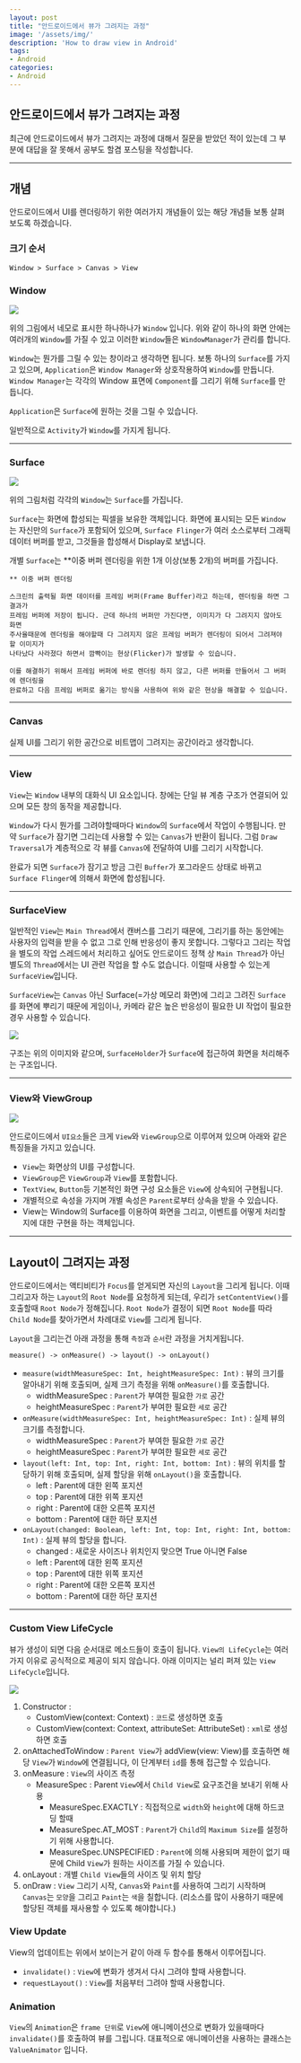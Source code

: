 ```yaml
---
layout: post
title: "안드로이드에서 뷰가 그려지는 과정"
image: '/assets/img/'
description: 'How to draw view in Android'
tags:
- Android
categories:
- Android
---
```


## 안드로이드에서 뷰가 그려지는 과정

최근에 안드로이드에서 뷰가 그려지는 과정에 대해서 질문을 받았던 적이 있는데 그 부분에 대답을 
잘 못해서 공부도 할겸 포스팅을 작성합니다.

---

## 개념

안드로이드에서 UI를 렌더링하기 위한 여러가지 개념들이 있는 해당 개념들 보통 살펴보도록 하겠습니다.

### 크기 순서

```
Window > Surface > Canvas > View 
```

### Window

![](https://miro.medium.com/max/2160/1*GqBKZVXpY-0dqwoY24PzyQ.png)

위의 그림에서 네모로 표시한 하나하나가 `Window` 입니다. 위와 같이 하나의 화면 안에는 여러개의
`Window`를 가질 수 있고 이러한 `Window`들은 `WindowManager`가 관리를 합니다.

`Window`는 뭔가를 그릴 수 있는 창이라고 생각하면 됩니다. 보통 하나의 `Surface`를 가지고 있으며,
`Application`은 `Window Manager`와 상호작용하여 `Window`를 만듭니다. 
`Window Manager`는 각각의 Window 표면에 `Component`를 그리기 위해 `Surface`를 만듭니다.

`Application`은 `Surface`에 원하는 것을 그릴 수 있습니다.

일반적으로 `Activity`가 `Window`를 가지게 됩니다.

---

### Surface

![](https://miro.medium.com/max/2160/1*z15f9yf-mMXlC_dyFZc9Ig.png)

위의 그림처럼 각각의 `Window`는 `Surface`를 가집니다.

`Surface`는 화면에 합성되는 픽셀을 보유한 객체입니다. 화면에 표시되는 모든 `Window`는 
자신만의 `Surface`가 포함되어 있으며, `Surface Flinger`가 여러 소스로부터 그래픽 데이터 버퍼를 받고,
그것들을 합성해서 Display로 보냅니다.

개별 `Surface`는 **이중 버퍼 렌더링을 위한 1개 이상(보통 2개)의 버퍼를 가집니다.

```
** 이중 버퍼 렌더링

스크린의 출력될 화면 데이터를 프레임 버퍼(Frame Buffer)라고 하는데, 렌더링을 하면 그 결과가
프레임 버퍼에 저장이 됩니다. 근데 하나의 버퍼만 가진다면, 이미지가 다 그려지지 않아도 화면
주사율때문에 렌더링을 해야할때 다 그려지지 않은 프레임 버퍼가 렌더링이 되어서 그려져야 할 이미지가
나타났다 사라졌다 하면서 깜빡이는 현상(Flicker)가 발생할 수 있습니다.

이를 해결하기 위해서 프레임 버퍼에 바로 렌더링 하지 않고, 다른 버퍼를 만들어서 그 버퍼에 렌더링을
완료하고 다음 프레임 버퍼로 옮기는 방식을 사용하여 위와 같은 현상을 해결할 수 있습니다. 
```

---

### Canvas

실제 UI를 그리기 위한 공간으로 비트맵이 그려지는 공간이라고 생각합니다.

---

### View

`View`는 `Window` 내부의 대화식 UI 요소입니다. 창에는 단일 뷰 계층 구조가 연결되어 있으며 모든 창의 동작을 제공합니다. 

`Window`가 다시 뭔가를 그려야할때마다 `Window`의 `Surface`에서 작업이 수행됩니다. 만약 `Surface`가 잠기면
그리는데 사용할 수 있는 `Canvas`가 반환이 됩니다. 그럼 `Draw Traversal`가 계층적으로 각 뷰를 `Canvas`에 전달하여
UI를 그리기 시작합니다.

완료가 되면 `Surface`가 잠기고 방금 그린 `Buffer`가 포그라운드 상태로 바뀌고 `Surface Flinger`에 의해서 화면에 합성됩니다.

---

### SurfaceView

일반적인 `View`는 `Main Thread`에서 캔버스를 그리기 때문에, 그리기를 하는 동안에는 사용자의
입력을 받을 수 없고 그로 인해 반응성이 좋지 못합니다. 그렇다고 그리는 작업을 별도의 작업 스레드에서
처리하고 싶어도 안드로이드 정책 상 `Main Thread`가 아닌 별도의 `Thread`에서는 UI 관련 작업을
할 수도 없습니다. 이럴때 사용할 수 있는게 `SurfaceView`입니다. 

`SurfaceView`는 `Canvas` 아닌 Surface(=가상 메모리 화면)에 그리고 그려진 `Surface`를 화면에 뿌리기 때문에
게임이나, 카메라 같은 높은 반응성이 필요한 UI 작업이 필요한 경우 사용할 수 있습니다.

![](https://miro.medium.com/max/3860/1*lkIO9z94CxTvgqPJGKLcMQ.png)

구조는 위의 이미지와 같으며, `SurfaceHolder`가 `Surface`에 접근하여 화면을 처리해주는 구조입니다.

---

### View와 ViewGroup

![](http://cdn.learncomputer.com/wp-content/uploads/2012/01/image0033.png)

안드로이드에서 `UI요소`들은 크게 `View`와 `ViewGroup`으로 이루어져 있으며 아래와 같은 특징들을 가지고 있습니다.

- `View`는 화면상의 UI를 구성합니다.
- `ViewGroup`은 `ViewGroup`과 `View`를 포함합니다.
-  `TextView`, `Button`등 기본적인 화면 구성 요소들은 `View`에 상속되어 구현됩니다.
- 개별적으로 속성을 가지며 개별 속성은 `Parent`로부터 상속을 받을 수 있습니다.
- View는 Window의 Surface를 이용하여 화면을 그리고, 이벤트를 어떻게 처리할지에 대한 구현을 하는 객체입니다. 

---

## Layout이 그려지는 과정

안드로이드에서는 액티비티가 `Focus`를 얻게되면 자신의 `Layout`을 그리게 됩니다. 이때 그리고자 하는
`Layout`의 `Root Node`를 요청하게 되는데, 우리가 `setContentView()`를 호출할때 `Root Node`가
정해집니다. `Root Node`가 결정이 되면 `Root Node`를 따라 `Child Node`를 찾아가면서 차례대로 `View`를 그리게 됩니다.

`Layout`을 그리는건 아래 과정을 통해 `측정`과 `순서`란 과정을 거치게됩니다.

```
measure() -> onMeasure() -> layout() -> onLayout()
```

- `measure(widthMeasureSpec: Int, heightMeasureSpec: Int)` : 뷰의 크기를 알아내기 위해 호출되며, 실제 크기 측정을 위해 `onMeasure()`를 호출합니다.
    - widthMeasureSpec : `Parent`가 부여한 필요한 `가로` 공간
    - heightMeasureSpec : `Parent`가 부여한 필요한 `세로` 공간
- `onMeasure(widthMeasureSpec: Int, heightMeasureSpec: Int)` : 실제 뷰의 크기를 측정합니다.
    - widthMeasureSpec : `Parent`가 부여한 필요한 `가로` 공간
    - heightMeasureSpec : `Parent`가 부여한 필요한 `세로` 공간
- `layout(left: Int, top: Int, right: Int, bottom: Int)` : 뷰의 위치를 할당하기 위해 호출되며, 실제 할당을 위해 `onLayout()`을 호출합니다.
    - left : Parent에 대한 왼쪽 포지션
    - top : Parent에 대한 위쪽 포지션
    - right : Parent에 대한 오른쪽 포지션
    - bottom : Parent에 대한 하단 포지션    
- `onLayout(changed: Boolean, left: Int, top: Int, right: Int, bottom: Int)` : 실제 뷰의 할당을 합니다.
    - changed : 새로운 사이즈나 위치인지 맞으면 True 아니면 False 
    - left : Parent에 대한 왼쪽 포지션
    - top : Parent에 대한 위쪽 포지션
    - right : Parent에 대한 오른쪽 포지션
    - bottom : Parent에 대한 하단 포지션

---

### Custom View LifeCycle

뷰가 생성이 되면 다음 순서대로 메소드들이 호출이 됩니다. `View의 LifeCycle`는 여러가지 이유로 
공식적으로 제공이 되지 않습니다. 아래 이미지는 널리 퍼져 있는 `View LifeCycle`입니다.

![](https://miro.medium.com/max/692/1*abc0UlGj1myFD0eph4pZjQ.png)

1. Constructor : 
    - CustomView(context: Context) : `코드`로 생성하면 호출
    - CustomView(context: Context, attributeSet: AttributeSet) : `xml`로 생성하면 호출
2. onAttachedToWindow : `Parent View`가 addView(view: View)를 호출하면 해당 `View`가 `Window`에 연결됩니다, 이 단계부터 `id`를 통해 접근할 수 있습니다.
3. onMeasure : `View`의 사이즈 측정
    - MeasureSpec : Parent `View`에서 `Child View`로 요구조건을 보내기 위해 사용
        - MeasureSpec.EXACTLY : 직접적으로 `width`와 `height`에 대해 하드코딩 할때
        - MeasureSpec.AT_MOST : `Parent`가 `Child`의 `Maximum Size`를 설정하기 위해 사용합니다.
        - MeasureSpec.UNSPECIFIED : `Parent`에 의해 사용되며 제한이 없기 때문에 Child `View`가 원하는 사이즈를 가질 수 있습니다. 
4. onLayout : 개별 `Child View`들의 사이즈 및 위치 할당
5. onDraw : `View` 그리기 시작, `Canvas`와 `Paint`를 사용하여 그리기 시작하며 `Canvas`는 `모양`을 그리고 `Paint`는 `색`을 칠합니다.
(리소스를 많이 사용하기 때문에 할당된 객체를 재사용할 수 있도록 해야합니다.)

### View Update

View의 업데이트는 위에서 보이는거 같이 아래 두 함수를 통해서 이루어집니다.

- `invalidate()` : `View`에 변화가 생겨서 다시 그려야 할때 사용합니다.
- `requestLayout()` : `View`를 처음부터 그려야 할때 사용합니다.

### Animation

`View`의 `Animation`은 `frame 단위`로 `View`에 애니메이션으로 변화가 있을때마다 `invalidate()`를
호출하여 뷰를 그립니다. 대표적으로 애니메이션을 사용하는 클래스는 `ValueAnimator` 입니다.
